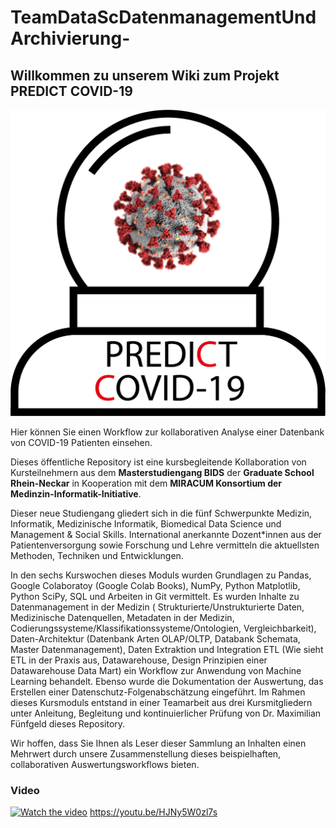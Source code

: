# TeamDataScDatenmanagementUndArchivierung-

## Willkommen zu unserem Wiki zum Projekt **PREDICT COVID-19**



![Logo](https://github.com/Fuenfgeld/TeamDataScDatenmanagementUndArchivierung/blob/main/PREDICT-COVID-19%20Logo.png)

Hier können Sie einen Workflow zur kollaborativen Analyse einer Datenbank von COVID-19 Patienten einsehen. 

Dieses öffentliche Repository ist eine kursbegleitende Kollaboration von Kursteilnehmern aus dem **Masterstudiengang BIDS** der **Graduate School Rhein-Neckar** in Kooperation mit dem **MIRACUM Konsortium der Medinzin-Informatik-Initiative**. 

Dieser neue Studiengang gliedert sich in die fünf Schwerpunkte Medizin, Informatik, Medizinische Informatik, Biomedical Data Science und Management & Social Skills. International anerkannte Dozent*innen aus der Patientenversorgung sowie Forschung und Lehre vermitteln die aktuellsten Methoden, Techniken und Entwicklungen.

In den sechs Kurswochen dieses Moduls wurden Grundlagen zu Pandas, Google Colaboratoy (Google Colab Books), NumPy, Python Matplotlib, Python SciPy, SQL und Arbeiten in Git vermittelt. Es wurden Inhalte zu Datenmanagement in der Medizin ( Strukturierte/Unstrukturierte Daten, Medizinische Datenquellen, Metadaten in der Medizin, Codierungssysteme/Klassifikationssysteme/Ontologien, Vergleichbarkeit), Daten-Architektur (Datenbank Arten OLAP/OLTP, Databank Schemata, Master Datenmanagement), Daten Extraktion und Integration ETL (Wie sieht ETL in der Praxis aus, Datawarehouse, Design Prinzipien einer Datawarehouse Data Mart) ein Workflow zur Anwendung von Machine Learning behandelt. Ebenso wurde die Dokumentation der Auswertung, das Erstellen einer Datenschutz-Folgenabschätzung eingeführt. Im Rahmen dieses Kursmoduls entstand in einer Teamarbeit aus drei Kursmitgliedern unter Anleitung, Begleitung und kontinuierlicher Prüfung von Dr. Maximilian Fünfgeld dieses Repository.

Wir hoffen, dass Sie Ihnen als Leser dieser Sammlung an Inhalten einen Mehrwert durch unsere Zusammenstellung dieses beispielhaften, collaborativen Auswertungsworkflows bieten. 

### Video
[![Watch the video](https://img.youtube.com/vi/HJNy5W0zl7s/maxresdefault.jpg)](https://youtu.be/HJNy5W0zl7s)
https://youtu.be/HJNy5W0zl7s
